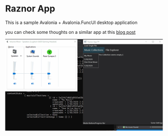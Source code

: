 # Raznor App

This is a sample Avalonia + Avalonia.FuncUI desktop application

you can check some thoughts on a similar app at this [blog post](https://dev.to/tunaxor/desktop-apps-with-avalonia-and-fsharp-4n21)

![Raznor App Gif](./playerzz.gif)
